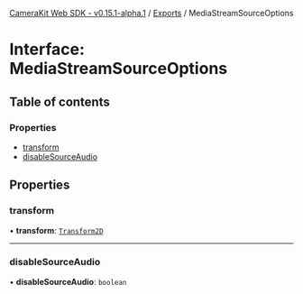 [CameraKit Web SDK - v0.15.1-alpha.1](../README.md) / [Exports](../modules.md) / MediaStreamSourceOptions

# Interface: MediaStreamSourceOptions

## Table of contents

### Properties

- [transform](MediaStreamSourceOptions.md#transform)
- [disableSourceAudio](MediaStreamSourceOptions.md#disablesourceaudio)

## Properties

### transform

• **transform**: [`Transform2D`](../classes/Transform2D.md)

___

### disableSourceAudio

• **disableSourceAudio**: `boolean`
